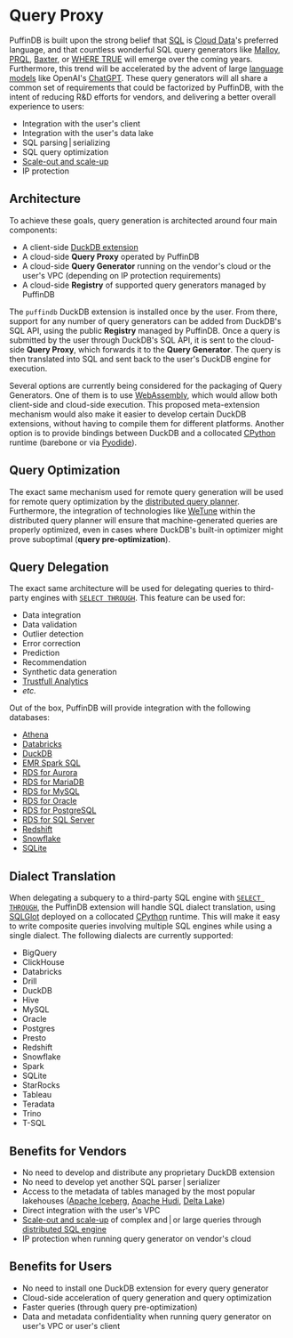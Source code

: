 # Query Proxy

PuffinDB is built upon the strong belief that [SQL](https://en.wikipedia.org/wiki/SQL) is [Cloud Data](../CLOUD.md)'s preferred language, and that countless wonderful SQL query generators like [Malloy](https://www.malloydata.dev/), [PRQL](https://prql-lang.org/), [Baxter](https://baxterhq.com/), or [WHERE TRUE](https://www.wheretrue.com/) will emerge over the coming years. Furthermore, this trend will be accelerated by the advent of large [language models](https://en.wikipedia.org/wiki/Language_model) like OpenAI's [ChatGPT](https://openai.com/blog/chatgpt/). These query generators will all share a common set of requirements that could be factorized by PuffinDB, with the intent of reducing R&D efforts for vendors, and delivering a better overall experience to users:

- Integration with the user's client
- Integration with the user's data lake
- SQL parsing | serializing
- SQL query optimization
- [Scale-out and scale-up](../CLOUD.md#scale-out-and-scale-up)
- IP protection

## Architecture
To achieve these goals, query generation is architected around four main components:
- A client-side [DuckDB extension](Extension.md)
- A cloud-side **Query Proxy** operated by PuffinDB
- A cloud-side **Query Generator** running on the vendor's cloud or the user's VPC (depending on IP protection requirements)
- A cloud-side **Registry** of supported query generators managed by PuffinDB

The `puffindb` DuckDB extension is installed once by the user. From there, support for any number of query generators can be added from DuckDB's SQL API, using the public **Registry** managed by PuffinDB. Once a query is submitted by the user through DuckDB's SQL API, it is sent to the cloud-side **Query Proxy**, which forwards it to the **Query Generator**. The query is then translated into SQL and sent back to the user's DuckDB engine for execution.

Several options are currently being considered for the packaging of Query Generators. One of them is to use [WebAssembly](https://webassembly.org/), which would allow both client-side and cloud-side execution. This proposed meta-extension mechanism would also make it easier to develop certain DuckDB extensions, without having to compile them for different platforms. Another option is to provide bindings between DuckDB and a collocated [CPython](https://github.com/python/cpython) runtime (barebone or via [Pyodide](https://pyodide.org/)).

## Query Optimization
The exact same mechanism used for remote query generation will be used for remote query optimization by the [distributed query planner](Query%20Planner.md). Furthermore, the integration of technologies like [WeTune](https://ipads.se.sjtu.edu.cn/_media/publications/wetune_final.pdf) within the distributed query planner will ensure that machine-generated queries are properly optimized, even in cases where DuckDB's built-in optimizer might prove suboptimal (**query pre-optimization**).

## Query Delegation
The exact same architecture will be used for delegating queries to third-party engines with [`SELECT THROUGH`](Clientless.md#select-through). This feature can be used for:

- Data integration
- Data validation
- Outlier detection
- Error correction
- Prediction
- Recommendation
- Synthetic data generation
- [Trustfull Analytics](Trustfull%20Analytics.md)
- *etc.*

Out of the box, PuffinDB will provide integration with the following databases:

- [Athena](https://aws.amazon.com/athena/)
- [Databricks](https://www.databricks.com/)
- [DuckDB](https://duckdb.org/)
- [EMR Spark SQL](https://aws.amazon.com/emr/)
- [RDS for Aurora](https://aws.amazon.com/rds/aurora/)
- [RDS for MariaDB](https://aws.amazon.com/rds/mariadb/)
- [RDS for MySQL](https://aws.amazon.com/rds/mysql/)
- [RDS for Oracle](https://aws.amazon.com/rds/oracle/)
- [RDS for PostgreSQL](https://aws.amazon.com/rds/postgresql/)
- [RDS for SQL Server](https://aws.amazon.com/rds/sqlserver/)
- [Redshift](https://aws.amazon.com/redshift/)
- [Snowflake](https://www.snowflake.com/en/)
- [SQLite](https://www.sqlite.org/)


## Dialect Translation
When delegating a subquery to a third-party SQL engine with [`SELECT THROUGH`](Clientless.md#select-through), the PuffinDB extension will handle SQL dialect translation, using [SQLGlot](https://github.com/tobymao/sqlglot) deployed on a collocated [CPython](https://github.com/python/cpython) runtime. This will make it easy to write composite queries involving multiple SQL engines while using a single dialect. The following dialects are currently supported:

- BigQuery
- ClickHouse
- Databricks
- Drill
- DuckDB
- Hive
- MySQL
- Oracle
- Postgres
- Presto
- Redshift
- Snowflake
- Spark
- SQLite
- StarRocks
- Tableau
- Teradata
- Trino
- T-SQL

## Benefits for Vendors
- No need to develop and distribute any proprietary DuckDB extension
- No need to develop yet another SQL parser | serializer
- Access to the metadata of tables managed by the most popular lakehouses ([Apache Iceberg](https://iceberg.apache.org/), [Apache Hudi](https://hudi.apache.org/), [Delta Lake](https://delta.io/))
- Direct integration with the user's VPC
- [Scale-out and scale-up](../CLOUD.md#scale-out-and-scale-up) of complex and | or large queries through [distributed SQL engine](Query%20Engine.md)
- IP protection when running query generator on vendor's cloud

## Benefits for Users
- No need to install one DuckDB extension for every query generator
- Cloud-side acceleration of query generation and query optimization
- Faster queries (through query pre-optimization)
- Data and metadata confidentiality when running query generator on user's VPC or user's client
